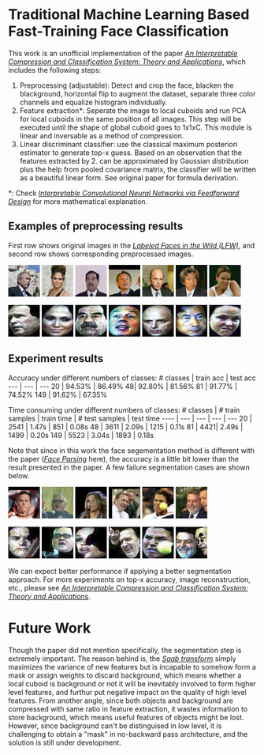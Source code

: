 # Traditional Machine Learning Based Fast-Training Face Classification
 
This work is an unofficial implementation of the paper [*An Interpretable Compression and Classification System: Theory and Applications*], which includes the following steps:
  1. Preprocessing (adjustable): Detect and crop the face, blacken the blackground, horizontal flip to augment the dataset, separate three color channels and equalize histogram individually.
  2. Feature extraction*: Seperate the image to local cuboids and run PCA for local cuboids in the same position of all images. This step will be executed until the shape of global cuboid goes to 1x1xC. This module is linear and inversable as a method of compression.
  3. Linear discriminant classifier: use the classical maximum posteriori estimator to generate top-x guess. Based on an observation that the features extracted by 2. can be approximated by Gaussian distribution plus the help from pooled covariance matrix, the classifier will be written as a beautiful linear form. See original paper for formula derivation.

 *: Check [*Interpretable Convolutional Neural Networks via Feedforward Design*] for more mathematical explanation. 
 
## Examples of preprocessing results
First row shows original images in the [*Labeled Faces in the Wild (LFW)*], and second row shows corresponding preprocessed images.

![image](https://raw.githubusercontent.com/xshuai1996/Traditional-Machine-Learning-Based-Fast-Training-Face-Classification/master/preprocessing_examples/George_W_Bush_0157.jpg) ![image](https://raw.githubusercontent.com/xshuai1996/Traditional-Machine-Learning-Based-Fast-Training-Face-Classification/master/preprocessing_examples/Jennifer_Lopez_0009.jpg) ![image](https://raw.githubusercontent.com/xshuai1996/Traditional-Machine-Learning-Based-Fast-Training-Face-Classification/master/preprocessing_examples/Saddam_Hussein_0013.jpg) ![image](https://raw.githubusercontent.com/xshuai1996/Traditional-Machine-Learning-Based-Fast-Training-Face-Classification/master/preprocessing_examples/Tony_Blair_0045.jpg) ![image](https://raw.githubusercontent.com/xshuai1996/Traditional-Machine-Learning-Based-Fast-Training-Face-Classification/master/preprocessing_examples/John_Negroponte_0012.jpg) ![image](https://raw.githubusercontent.com/xshuai1996/Traditional-Machine-Learning-Based-Fast-Training-Face-Classification/master/preprocessing_examples/Junichiro_Koizumi_0012.jpg) ![image](https://raw.githubusercontent.com/xshuai1996/Traditional-Machine-Learning-Based-Fast-Training-Face-Classification/master/preprocessing_examples/Lindsay_Davenport_0012.jpg)

![image](https://raw.githubusercontent.com/xshuai1996/Traditional-Machine-Learning-Based-Fast-Training-Face-Classification/master/preprocessing_examples/George_W_Bush_0157_F_57.jpg) ![image](https://raw.githubusercontent.com/xshuai1996/Traditional-Machine-Learning-Based-Fast-Training-Face-Classification/master/preprocessing_examples/Jennifer_Lopez_0009_5.jpg) ![image](https://raw.githubusercontent.com/xshuai1996/Traditional-Machine-Learning-Based-Fast-Training-Face-Classification/master/preprocessing_examples/Saddam_Hussein_0013_8.jpg) ![image](https://raw.githubusercontent.com/xshuai1996/Traditional-Machine-Learning-Based-Fast-Training-Face-Classification/master/preprocessing_examples/Tony_Blair_0045_F_46.jpg) ![image](https://raw.githubusercontent.com/xshuai1996/Traditional-Machine-Learning-Based-Fast-Training-Face-Classification/master/preprocessing_examples/John_Negroponte_0012_F_9.jpg)  ![image](https://raw.githubusercontent.com/xshuai1996/Traditional-Machine-Learning-Based-Fast-Training-Face-Classification/master/preprocessing_examples/Junichiro_Koizumi_0012_0.jpg) ![image](https://raw.githubusercontent.com/xshuai1996/Traditional-Machine-Learning-Based-Fast-Training-Face-Classification/master/preprocessing_examples/Lindsay_Davenport_0012_7.jpg)

## Experiment results
Accuracy under different numbers of classes:
\# classes | train acc | test acc
--- | --- | ---
20 | 94.53% | 86.49%
48| 92.80% | 81.56%
81 | 91.77% | 74.52% 
149 | 91.62% | 67.35%


Time consuming under different numbers of classes:
\# classes | \# train samples | train time | \# test samples | test time
---- | --- | --- | --- | ---
20 | 2541 | 1.47s | 851 | 0.08s
48 | 3611 | 2.09s | 1215 | 0.11s
81 | 4421| 2.49s | 1499 | 0.20s
149 | 5523 | 3.04s | 1893 | 0.18s

Note that since in this work the face segementation method is different with the paper ([*Face Parsing*] here), the accuracy is a little bit lower than the result presented in the paper. A few failure segmentation cases are shown below.

![image](https://raw.githubusercontent.com/xshuai1996/Traditional-Machine-Learning-Based-Fast-Training-Face-Classification/master/preprocessing_examples/Amelie_Mauresmo_0021.jpg) ![image](https://raw.githubusercontent.com/xshuai1996/Traditional-Machine-Learning-Based-Fast-Training-Face-Classification/master/preprocessing_examples/Atal_Bihari_Vajpayee_0021.jpg) ![image](https://raw.githubusercontent.com/xshuai1996/Traditional-Machine-Learning-Based-Fast-Training-Face-Classification/master/preprocessing_examples/Britney_Spears_0008.jpg)  ![image](https://raw.githubusercontent.com/xshuai1996/Traditional-Machine-Learning-Based-Fast-Training-Face-Classification/master/preprocessing_examples/Gerhard_Schroeder_0073.jpg) ![image](https://raw.githubusercontent.com/xshuai1996/Traditional-Machine-Learning-Based-Fast-Training-Face-Classification/master/preprocessing_examples/Jennifer_Capriati_0001.jpg) ![image](https://raw.githubusercontent.com/xshuai1996/Traditional-Machine-Learning-Based-Fast-Training-Face-Classification/master/preprocessing_examples/Luiz_Inacio_Lula_da_Silva_0031.jpg)   

![image](https://raw.githubusercontent.com/xshuai1996/Traditional-Machine-Learning-Based-Fast-Training-Face-Classification/master/preprocessing_examples/Amelie_Mauresmo_0021_F_8.jpg) 
![image](https://raw.githubusercontent.com/xshuai1996/Traditional-Machine-Learning-Based-Fast-Training-Face-Classification/master/preprocessing_examples/Atal_Bihari_Vajpayee_0021_7.jpg) ![image](https://raw.githubusercontent.com/xshuai1996/Traditional-Machine-Learning-Based-Fast-Training-Face-Classification/master/preprocessing_examples/Britney_Spears_0008_0.jpg)  ![image](https://raw.githubusercontent.com/xshuai1996/Traditional-Machine-Learning-Based-Fast-Training-Face-Classification/master/preprocessing_examples/Gerhard_Schroeder_0073_F_13.jpg) ![image](https://raw.githubusercontent.com/xshuai1996/Traditional-Machine-Learning-Based-Fast-Training-Face-Classification/master/preprocessing_examples/Jennifer_Capriati_0001_15.jpg) ![image](https://raw.githubusercontent.com/xshuai1996/Traditional-Machine-Learning-Based-Fast-Training-Face-Classification/master/preprocessing_examples/Luiz_Inacio_Lula_da_Silva_0031_15.jpg)

We can expect better performance if applying a better segmentation approach. For more experiments on top-x accuracy, image reconstruction, etc., please see [*An Interpretable Compression and Classification System: Theory and Applications*].

# Future Work

Though the paper did not mention specifically, the segmentation step is extremely important. The reason behind is, the [*Saab transform*] simply maximizes the variance of new features but is incapable to somehow form a mask or assign weights to discard background, which means whether a local cuboid is background or not it will be inevitably involved to form higher level features, and furthur put negative impact on the quality of high level features. From another angle, since both objects and background are compressed with same ratio in feature extraction, it wastes information to store background, which means useful features of objects might be lost. However, since background can't be distinguised in low level, it is challenging to obtain a "mask" in no-backward pass architecture, and the solution is still under development.

[*An Interpretable Compression and Classification System: Theory and Applications*]: <https://arxiv.org/abs/1907.08952>
[*Interpretable Convolutional Neural Networks via Feedforward Design*]: <https://arxiv.org/abs/1810.02786>
[*Face Parsing*]: <https://github.com/zllrunning/face-parsing.PyTorch>
[*Labeled Faces in the Wild (LFW)*]: <http://vis-www.cs.umass.edu/lfw/>
[*Saab transform*]: <https://arxiv.org/abs/1810.02786>